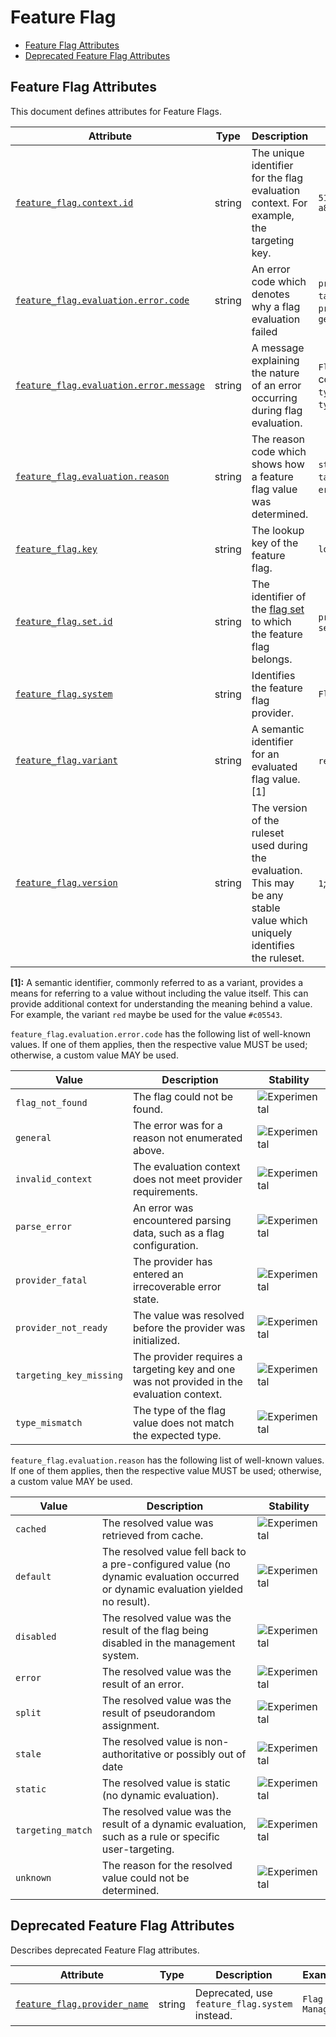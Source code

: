 <!--- Hugo front matter used to generate the website version of this page:
--->

<!-- NOTE: THIS FILE IS AUTOGENERATED. DO NOT EDIT BY HAND. -->
<!-- see templates/registry/markdown/attribute_namespace.md.j2 -->

# Feature Flag

- [Feature Flag Attributes](#feature-flag-attributes)
- [Deprecated Feature Flag Attributes](#deprecated-feature-flag-attributes)

## Feature Flag Attributes

This document defines attributes for Feature Flags.

| Attribute | Type | Description | Examples | Stability |
|---|---|---|---|---|
| <a id="feature-flag-context-id" href="#feature-flag-context-id">`feature_flag.context.id`</a> | string | The unique identifier for the flag evaluation context. For example, the targeting key. | `5157782b-2203-4c80-a857-dbbd5e7761db` | ![Experimental](https://img.shields.io/badge/-experimental-blue) |
| <a id="feature-flag-evaluation-error-code" href="#feature-flag-evaluation-error-code">`feature_flag.evaluation.error.code`</a> | string | An error code which denotes why a flag evaluation failed | `provider_not_ready`; `targeting_key_missing`; `provider_fatal`; `general` | ![Experimental](https://img.shields.io/badge/-experimental-blue) |
| <a id="feature-flag-evaluation-error-message" href="#feature-flag-evaluation-error-message">`feature_flag.evaluation.error.message`</a> | string | A message explaining the nature of an error occurring during flag evaluation. | `Flag `header-color` expected type `string` but found type `number`` | ![Experimental](https://img.shields.io/badge/-experimental-blue) |
| <a id="feature-flag-evaluation-reason" href="#feature-flag-evaluation-reason">`feature_flag.evaluation.reason`</a> | string | The reason code which shows how a feature flag value was determined. | `static`; `targeting_match`; `error`; `default` | ![Experimental](https://img.shields.io/badge/-experimental-blue) |
| <a id="feature-flag-key" href="#feature-flag-key">`feature_flag.key`</a> | string | The lookup key of the feature flag. | `logo-color` | ![Experimental](https://img.shields.io/badge/-experimental-blue) |
| <a id="feature-flag-set-id" href="#feature-flag-set-id">`feature_flag.set.id`</a> | string | The identifier of the [flag set](https://openfeature.dev/specification/glossary/#flag-set) to which the feature flag belongs. | `proj-1`; `ab98sgs`; `service1/dev` | ![Experimental](https://img.shields.io/badge/-experimental-blue) |
| <a id="feature-flag-system" href="#feature-flag-system">`feature_flag.system`</a> | string | Identifies the feature flag provider. | `Flag Manager` | ![Experimental](https://img.shields.io/badge/-experimental-blue) |
| <a id="feature-flag-variant" href="#feature-flag-variant">`feature_flag.variant`</a> | string | A semantic identifier for an evaluated flag value. [1] | `red`; `true`; `on` | ![Experimental](https://img.shields.io/badge/-experimental-blue) |
| <a id="feature-flag-version" href="#feature-flag-version">`feature_flag.version`</a> | string | The version of the ruleset used during the evaluation. This may be any stable value which uniquely identifies the ruleset. | `1`; `01ABCDEF` | ![Experimental](https://img.shields.io/badge/-experimental-blue) |

**[1]:** A semantic identifier, commonly referred to as a variant, provides a means
for referring to a value without including the value itself. This can
provide additional context for understanding the meaning behind a value.
For example, the variant `red` maybe be used for the value `#c05543`.

`feature_flag.evaluation.error.code` has the following list of well-known values. If one of them applies, then the respective value MUST be used; otherwise, a custom value MAY be used.

| Value  | Description | Stability |
|---|---|---|
| `flag_not_found` | The flag could not be found. | ![Experimental](https://img.shields.io/badge/-experimental-blue) |
| `general` | The error was for a reason not enumerated above. | ![Experimental](https://img.shields.io/badge/-experimental-blue) |
| `invalid_context` | The evaluation context does not meet provider requirements. | ![Experimental](https://img.shields.io/badge/-experimental-blue) |
| `parse_error` | An error was encountered parsing data, such as a flag configuration. | ![Experimental](https://img.shields.io/badge/-experimental-blue) |
| `provider_fatal` | The provider has entered an irrecoverable error state. | ![Experimental](https://img.shields.io/badge/-experimental-blue) |
| `provider_not_ready` | The value was resolved before the provider was initialized. | ![Experimental](https://img.shields.io/badge/-experimental-blue) |
| `targeting_key_missing` | The provider requires a targeting key and one was not provided in the evaluation context. | ![Experimental](https://img.shields.io/badge/-experimental-blue) |
| `type_mismatch` | The type of the flag value does not match the expected type. | ![Experimental](https://img.shields.io/badge/-experimental-blue) |

`feature_flag.evaluation.reason` has the following list of well-known values. If one of them applies, then the respective value MUST be used; otherwise, a custom value MAY be used.

| Value  | Description | Stability |
|---|---|---|
| `cached` | The resolved value was retrieved from cache. | ![Experimental](https://img.shields.io/badge/-experimental-blue) |
| `default` | The resolved value fell back to a pre-configured value (no dynamic evaluation occurred or dynamic evaluation yielded no result). | ![Experimental](https://img.shields.io/badge/-experimental-blue) |
| `disabled` | The resolved value was the result of the flag being disabled in the management system. | ![Experimental](https://img.shields.io/badge/-experimental-blue) |
| `error` | The resolved value was the result of an error. | ![Experimental](https://img.shields.io/badge/-experimental-blue) |
| `split` | The resolved value was the result of pseudorandom assignment. | ![Experimental](https://img.shields.io/badge/-experimental-blue) |
| `stale` | The resolved value is non-authoritative or possibly out of date | ![Experimental](https://img.shields.io/badge/-experimental-blue) |
| `static` | The resolved value is static (no dynamic evaluation). | ![Experimental](https://img.shields.io/badge/-experimental-blue) |
| `targeting_match` | The resolved value was the result of a dynamic evaluation, such as a rule or specific user-targeting. | ![Experimental](https://img.shields.io/badge/-experimental-blue) |
| `unknown` | The reason for the resolved value could not be determined. | ![Experimental](https://img.shields.io/badge/-experimental-blue) |

## Deprecated Feature Flag Attributes

Describes deprecated Feature Flag attributes.

| Attribute | Type | Description | Examples | Stability |
|---|---|---|---|---|
| <a id="feature-flag-provider-name" href="#feature-flag-provider-name">`feature_flag.provider_name`</a> | string | Deprecated, use `feature_flag.system` instead. | `Flag Manager` | ![Deprecated](https://img.shields.io/badge/-deprecated-red)<br>Replaced by `feature_flag.system`. |
